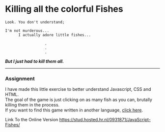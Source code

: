 # Killing all the colorful Fishes

```
Look. You don't understand; 

I'm not murderous... 
      I actually adore little fishes...

                  .
                  .
                  .    
 ```

_**But I just had to kill them all.**_

---

### Assignment
I have made this little exercise to better understand Javascript, CSS and HTML.
<br>The goal of the game is just clicking on as many fish as you can, brutally killing them in the process.
<br>
If you want to find this game written in another language, [click here](https://github.com/AlaraEdda/TypeScript-Fishes). 


Link To the Online Version
https://stud.hosted.hr.nl/0931871/JavaScript-Fishes/
